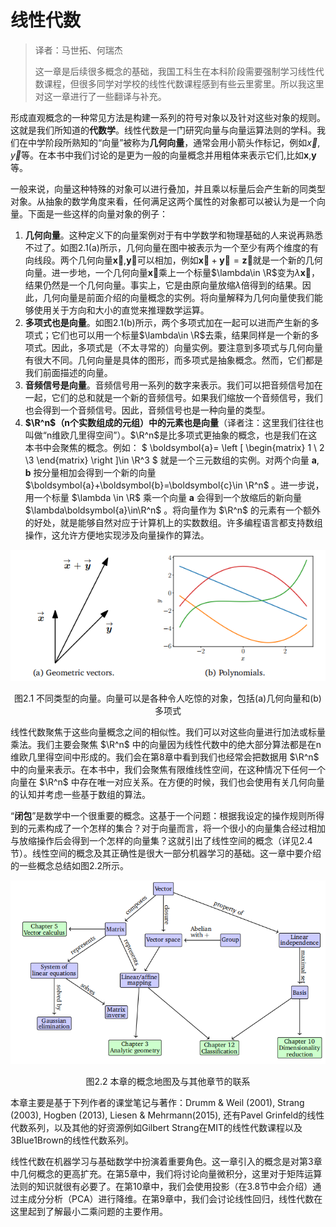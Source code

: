 # 线性代数
> 译者：马世拓、何瑞杰
> 
> 这一章是后续很多概念的基础，我国工科生在本科阶段需要强制学习线性代数课程，但很多同学对学校的线性代数课程感到有些云里雾里。所以我这里对这一章进行了一些翻译与补充。

形成直观概念的一种常见方法是构建一系列的符号对象以及针对这些对象的规则。这就是我们所知道的**代数学**。线性代数是一门研究向量与向量运算法则的学科。我们在中学阶段所熟知的“向量”被称为**几何向量**，通常会用小箭头作标记，例如$\vec{x}$, $\vec{y}$等。在本书中我们讨论的是更为一般的向量概念并用粗体来表示它们,比如$\boldsymbol{x}$,$\boldsymbol{y}$等。

一般来说，向量这种特殊的对象可以进行叠加，并且乘以标量后会产生新的同类型对象。从抽象的数学角度来看，任何满足这两个属性的对象都可以被认为是一个向量。下面是一些这样的向量对象的例子：

1. **几何向量**。这种定义下的向量案例对于有中学数学和物理基础的人来说再熟悉不过了。如图2.1(a)所示，几何向量在图中被表示为一个至少有两个维度的有向线段。两个几何向量$\boldsymbol{\vec{x}}$,$\boldsymbol{\vec{y}}$可以相加，例如$\boldsymbol{\vec{x}}+\boldsymbol{\vec{y}}=\boldsymbol{\vec{z}}$就是一个新的几何向量。进一步地，一个几何向量$\boldsymbol{\vec{x}}$乘上一个标量$\lambda\in \R$变为$\lambda\boldsymbol{\vec{x}}$，结果仍然是一个几何向量。事实上，它是由原向量放缩$\lambda$倍得到的结果。因此，几何向量是前面介绍的向量概念的实例。将向量解释为几何向量使我们能够使用关于方向和大小的直觉来推理数学运算。
2. **多项式也是向量**。如图2.1(b)所示，两个多项式加在一起可以进而产生新的多项式；它们也可以用一个标量$\lambda\in \R$去乘，结果同样是一个新的多项式。因此，多项式是（不太寻常的）向量实例。要注意到多项式与几何向量有很大不同。几何向量是具体的图形，而多项式是抽象概念。然而，它们都是我们前面描述的向量。
3. **音频信号是向量**。音频信号用一系列的数字来表示。我们可以把音频信号加在一起，它们的总和就是一个新的音频信号。如果我们缩放一个音频信号，我们也会得到一个音频信号。因此，音频信号也是一种向量的类型。
4. **$\R^n$（n个实数组成的元组）中的元素也是向量**（译者注：这里我们往往也叫做“n维欧几里得空间”）。$\R^n$是比多项式更抽象的概念，也是我们在这本书中会聚焦的概念。例如：
$
\boldsymbol{a}=
\left [
\begin{matrix}
1 \\ 2 \\3
\end{matrix}
\right ]\in \R^3
$
就是一个三元数组的实例。对两个向量 $\boldsymbol{a}$, $\boldsymbol{b}$ 按分量相加会得到一个新的向量  $\boldsymbol{a}+\boldsymbol{b}=\boldsymbol{c}\in \R^n$ 。进一步说，用一个标量 $\lambda \in \R$ 乘一个向量 $\boldsymbol{a}$ 会得到一个放缩后的新向量 $\lambda\boldsymbol{a}\in\R^n$ 。将向量作为 $\R^n$ 的元素有一个额外的好处，就是能够自然对应于计算机上的实数数组。许多编程语言都支持数组操作，这允许方便地实现涉及向量操作的算法。

![图2.1](./attachments/2-1.png)
<center>图2.1 不同类型的向量。向量可以是各种令人吃惊的对象，包括(a)几何向量和(b)多项式</center>

线性代数聚焦于这些向量概念之间的相似性。我们可以对这些向量进行加法或标量乘法。我们主要会聚焦 $\R^n$ 中的向量因为线性代数中的绝大部分算法都是在n维欧几里得空间中形成的。我们会在第8章中看到我们也经常会把数据用 $\R^n$ 中的向量来表示。在本书中，我们会聚焦有限维线性空间，在这种情况下任何一个向量在 $\R^n$ 中存在唯一对应关系。在方便的时候，我们也会使用有关几何向量的认知并考虑一些基于数组的算法。

“**闭包**”是数学中一个很重要的概念。这基于一个问题：根据我设定的操作规则所得到的元素构成了一个怎样的集合？对于向量而言，将一个很小的向量集合经过相加与放缩操作后会得到一个怎样的向量集？这就引出了线性空间的概念（详见2.4节）。线性空间的概念及其正确性是很大一部分机器学习的基础。这一章中要介绍的一些概念总结如图2.2所示。

![图2.2](./attachments/2-2.png)
<center>图2.2 本章的概念地图及与其他章节的联系</center>

本章主要是基于下列作者的课堂笔记与著作：Drumm & Weil (2001), Strang (2003), Hogben (2013), Liesen & Mehrmann(2015), 还有Pavel Grinfeld的线性代数系列，以及其他的好资源例如Gilbert Strang在MIT的线性代数课程以及3Blue1Brown的线性代数系列。

线性代数在机器学习与基础数学中扮演着重要角色。这一章引入的概念是对第3章中几何概念的更高扩充。在第5章中，我们将讨论向量微积分，这里对于矩阵运算法则的知识就很有必要了。在第10章中，我们会使用投影（在3.8节中会介绍）通过主成分分析（PCA）进行降维。在第9章中，我们会讨论线性回归，线性代数在这里起到了解最小二乘问题的主要作用。









